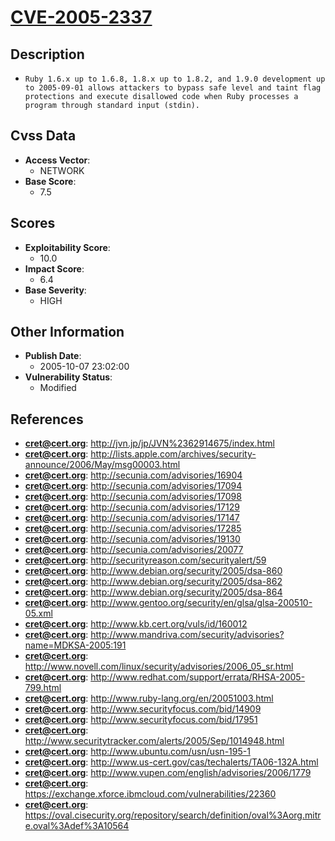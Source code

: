 
# [CVE-2005-2337](http://jvn.jp/jp/JVN%2362914675/index.html)

## Description

- `Ruby 1.6.x up to 1.6.8, 1.8.x up to 1.8.2, and 1.9.0 development up to 2005-09-01 allows attackers to bypass safe level and taint flag protections and execute disallowed code when Ruby processes a program through standard input (stdin).`

## Cvss Data

- **Access Vector**:
  - NETWORK
- **Base Score**:
  - 7.5

## Scores

- **Exploitability Score**:
  - 10.0
- **Impact Score**:
  - 6.4
- **Base Severity**:
  - HIGH

## Other Information

- **Publish Date**:
  - 2005-10-07 23:02:00
- **Vulnerability Status**:
  - Modified

## References

- **cret@cert.org**: http://jvn.jp/jp/JVN%2362914675/index.html
- **cret@cert.org**: http://lists.apple.com/archives/security-announce/2006/May/msg00003.html
- **cret@cert.org**: http://secunia.com/advisories/16904
- **cret@cert.org**: http://secunia.com/advisories/17094
- **cret@cert.org**: http://secunia.com/advisories/17098
- **cret@cert.org**: http://secunia.com/advisories/17129
- **cret@cert.org**: http://secunia.com/advisories/17147
- **cret@cert.org**: http://secunia.com/advisories/17285
- **cret@cert.org**: http://secunia.com/advisories/19130
- **cret@cert.org**: http://secunia.com/advisories/20077
- **cret@cert.org**: http://securityreason.com/securityalert/59
- **cret@cert.org**: http://www.debian.org/security/2005/dsa-860
- **cret@cert.org**: http://www.debian.org/security/2005/dsa-862
- **cret@cert.org**: http://www.debian.org/security/2005/dsa-864
- **cret@cert.org**: http://www.gentoo.org/security/en/glsa/glsa-200510-05.xml
- **cret@cert.org**: http://www.kb.cert.org/vuls/id/160012
- **cret@cert.org**: http://www.mandriva.com/security/advisories?name=MDKSA-2005:191
- **cret@cert.org**: http://www.novell.com/linux/security/advisories/2006_05_sr.html
- **cret@cert.org**: http://www.redhat.com/support/errata/RHSA-2005-799.html
- **cret@cert.org**: http://www.ruby-lang.org/en/20051003.html
- **cret@cert.org**: http://www.securityfocus.com/bid/14909
- **cret@cert.org**: http://www.securityfocus.com/bid/17951
- **cret@cert.org**: http://www.securitytracker.com/alerts/2005/Sep/1014948.html
- **cret@cert.org**: http://www.ubuntu.com/usn/usn-195-1
- **cret@cert.org**: http://www.us-cert.gov/cas/techalerts/TA06-132A.html
- **cret@cert.org**: http://www.vupen.com/english/advisories/2006/1779
- **cret@cert.org**: https://exchange.xforce.ibmcloud.com/vulnerabilities/22360
- **cret@cert.org**: https://oval.cisecurity.org/repository/search/definition/oval%3Aorg.mitre.oval%3Adef%3A10564
